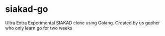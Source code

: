 # siakad-go
Ultra Extra Experimental SIAKAD clone using Golang. Created by us gopher who only learn go for two weeks
